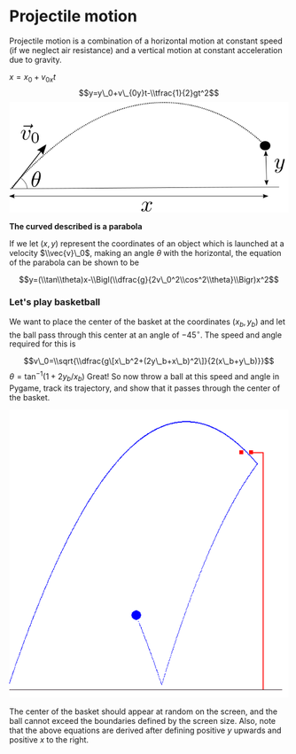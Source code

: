 Projectile motion
=================

Projectile motion is a combination of a horizontal motion at constant speed (if we neglect air resistance) and a vertical motion at constant acceleration due to gravity.

*x* = *x*<sub>0</sub> + *v*<sub>0*x*</sub>*t*
$$y=y\_0+v\_{0y}t-\\tfrac{1}{2}gt^2$$
 ![Projectile motion](https://raw.githubusercontent.com/essoca/Physics-Engines/master/images/projectile.png)

**The curved described is a parabola**

If we let (*x*, *y*) represent the coordinates of an object which is launched at a velocity $\\vec{v}\_0$, making an angle *θ* with the horizontal, the equation of the parabola can be shown to be

$$y=(\\tan\\theta)x-\\Bigl(\\dfrac{g}{2v\_0^2\\cos^2\\theta}\\Bigr)x^2$$

### Let's play basketball

We want to place the center of the basket at the coordinates (*x*<sub>*b*</sub>, *y*<sub>*b*</sub>) and let the ball pass through this center at an angle of −45<sup>∘</sup>. The speed and angle required for this is

$$v\_0=\\sqrt{\\dfrac{g\[x\_b^2+(2y\_b+x\_b)^2\]}{2(x\_b+y\_b)}}$$
*θ* = tan<sup>−1</sup>(1 + 2*y*<sub>*b*</sub>/*x*<sub>*b*</sub>)
 Great! So now throw a ball at this speed and angle in Pygame, track its trajectory, and show that it passes through the center of the basket.

![Basketball scoring](https://raw.githubusercontent.com/essoca/Physics-Engines/master/images/bouncing.png)

The center of the basket should appear at random on the screen, and the ball cannot exceed the boundaries defined by the screen size. Also, note that the above equations are derived after defining positive *y* upwards and positive *x* to the right.
